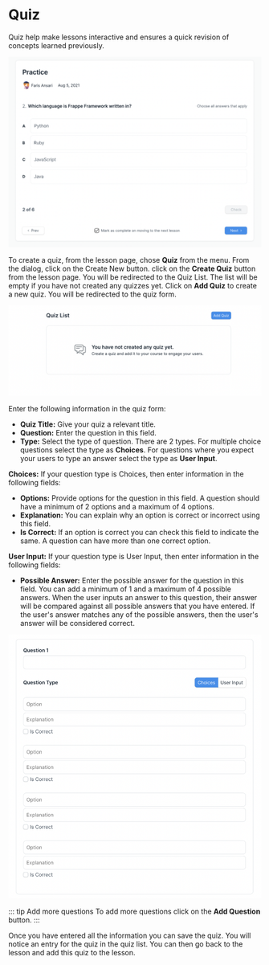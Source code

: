 # Quiz

Quiz help make lessons interactive and ensures a quick revision of concepts learned previously.

![Quiz](../images/quiz-shot.png)

To create a quiz, from the lesson page, chose **Quiz** from the menu. From the dialog, click on the Create New button. click on the **Create Quiz** button from the lesson page. You will be redirected to the Quiz List. The list will be empty if you have not created any quizzes yet. Click on **Add Quiz** to create a new quiz. You will be redirected to the quiz form.

![Quiz List](../images/quiz-list.png)

Enter the following information in the quiz form:

 - **Quiz Title:** Give your quiz a relevant title.
 - **Question:** Enter the question in this field.
 - **Type:** Select the type of question. There are 2 types. For multiple choice questions select the type as **Choices**. For questions where you expect your users to type an answer select the type as **User Input**.

**Choices:**
If your question type is Choices, then enter information in the following fields:
 - **Options:** Provide options for the question in this field. A question should have a minimum of 2 options and a maximum of 4 options.
 - **Explanation:** You can explain why an option is correct or incorrect using this field.
 - **Is Correct:** If an option is correct you can check this field to indicate the same. A question can have more than one correct option.

**User Input:**
If your question type is User Input, then enter information in the following fields:
 - **Possible Answer:** Enter the possible answer for the question in this field. You can add a minimum of 1 and a maximum of 4 possible answers. When the user inputs an answer to this question, their answer will be compared against all possible answers that you have entered. If the user's answer matches any of the possible answers, then the user's answer will be considered correct.

![Quiz Form](../images/quiz-form.png)

::: tip Add more questions
To add more questions click on the **Add Question** button.
:::

Once you have entered all the information you can save the quiz. You will notice an entry for the quiz in the quiz list. You can then go back to the lesson and add this quiz to the lesson.
